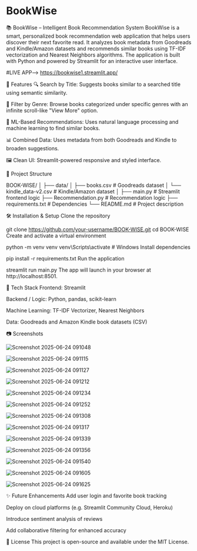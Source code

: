 # BookWise

📚 BookWise – Intelligent Book Recommendation System
BookWise is a smart, personalized book recommendation web application that helps users discover their next favorite read. It analyzes book metadata from Goodreads and Kindle/Amazon datasets and recommends similar books using TF-IDF vectorization and Nearest Neighbors algorithms. The application is built with Python and powered by Streamlit for an interactive user interface.

#LIVE APP--> https://bookwise1.streamlit.app/

🚀 Features
🔍 Search by Title: Suggests books similar to a searched title using semantic similarity.

🎨 Filter by Genre: Browse books categorized under specific genres with an infinite scroll-like "View More" option.

🤖 ML-Based Recommendations: Uses natural language processing and machine learning to find similar books.

📊 Combined Data: Uses metadata from both Goodreads and Kindle to broaden suggestions.

🖼️ Clean UI: Streamlit-powered responsive and styled interface.

📁 Project Structure

BOOK-WISE/
│
├── data/
│   ├── books.csv                  # Goodreads dataset
│   └── kindle_data-v2.csv         # Kindle/Amazon dataset
│
├── main.py                        # Streamlit frontend logic
├── Recommendation.py             # Recommendation logic
├── requirements.txt              # Dependencies
└── README.md                     # Project description

🛠️ Installation & Setup
Clone the repository

git clone https://github.com/your-username/BOOK-WISE.git
cd BOOK-WISE
Create and activate a virtual environment

python -m venv venv
venv\Scripts\activate  # Windows
Install dependencies


pip install -r requirements.txt
Run the application


streamlit run main.py
The app will launch in your browser at http://localhost:8501.

🧠 Tech Stack
Frontend: Streamlit

Backend / Logic: Python, pandas, scikit-learn

Machine Learning: TF-IDF Vectorizer, Nearest Neighbors

Data: Goodreads and Amazon Kindle book datasets (CSV)

📷 Screenshots

![Screenshot 2025-06-24 091048](https://github.com/user-attachments/assets/e4753444-ea0f-45c1-bcc1-b3b8518b0524)

![Screenshot 2025-06-24 091115](https://github.com/user-attachments/assets/9c2793d5-3af5-4b28-816a-fc594d349e9d)

![Screenshot 2025-06-24 091127](https://github.com/user-attachments/assets/34ac5914-8c2d-42a5-96b2-4eeae09ce9b9)

![Screenshot 2025-06-24 091212](https://github.com/user-attachments/assets/c6a27c58-a3ef-4978-a5f6-f545c1713281)

![Screenshot 2025-06-24 091234](https://github.com/user-attachments/assets/dd9146ae-28df-4fc8-8b8b-b756c4053059)

![Screenshot 2025-06-24 091252](https://github.com/user-attachments/assets/cf6da632-1873-4a24-84a3-a1b654b8cde2)

![Screenshot 2025-06-24 091308](https://github.com/user-attachments/assets/132e998b-9585-4a2c-b5f8-e8472fea230c)

![Screenshot 2025-06-24 091317](https://github.com/user-attachments/assets/a66a4b00-17d0-4837-922a-c97c991beac7)

![Screenshot 2025-06-24 091339](https://github.com/user-attachments/assets/ab1b78f8-932e-4d01-b063-dd9fd8ed3883)

![Screenshot 2025-06-24 091356](https://github.com/user-attachments/assets/e357b95f-45af-4442-b131-836cadc22768)

![Screenshot 2025-06-24 091540](https://github.com/user-attachments/assets/2ef685d1-ce55-464f-9ee9-2bac2669187d)

![Screenshot 2025-06-24 091605](https://github.com/user-attachments/assets/56ce8af4-5400-4569-ba57-aac2f65b8a5a)

![Screenshot 2025-06-24 091625](https://github.com/user-attachments/assets/e6726ddb-8425-4138-85f3-6b3f263bb476)

✨ Future Enhancements
Add user login and favorite book tracking

Deploy on cloud platforms (e.g. Streamlit Community Cloud, Heroku)

Introduce sentiment analysis of reviews

Add collaborative filtering for enhanced accuracy

📄 License
This project is open-source and available under the MIT License.



